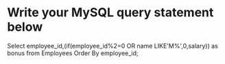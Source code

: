 # Write your MySQL query statement below
Select employee_id,(if(employee_id%2=0 OR name LIKE'M%',0,salary)) as bonus from Employees Order By employee_id;
